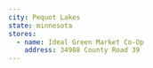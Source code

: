 ```yaml
---
city: Pequot Lakes
state: minnesota
stores:
  - name: Ideal Green Market Co-Op
    address: 34988 County Road 39
---
```

